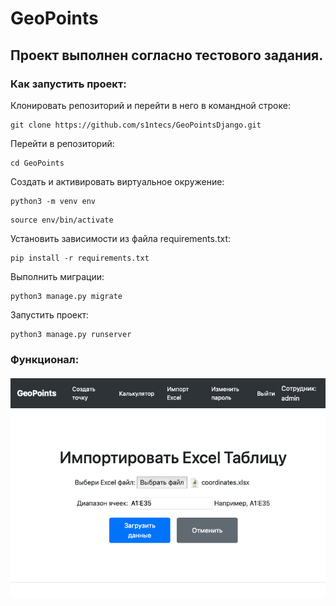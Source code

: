 # GeoPoints
## Проект выполнен согласно тестового задания.


### Как запустить проект:

Клонировать репозиторий и перейти в него в командной строке:

```
git clone https://github.com/s1ntecs/GeoPointsDjango.git
```
Перейти в репозиторий:
```
cd GeoPoints
```

Cоздать и активировать виртуальное окружение:

```
python3 -m venv env
```

```
source env/bin/activate
```

Установить зависимости из файла requirements.txt:

```
pip install -r requirements.txt
```

Выполнить миграции:

```
python3 manage.py migrate
```

Запустить проект:

```
python3 manage.py runserver
```

### Функционал:

![Скриншот](docs/1.png)
